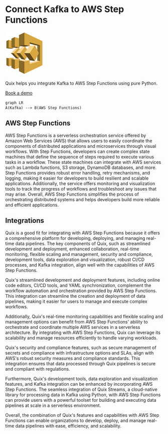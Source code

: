 # Connect Kafka to AWS Step Functions

![](./images/logo_1.jpg)

Quix helps you integrate Kafka to AWS Step Functions using pure Python.

<div>
<a class="md-button md-button--primary" href="https://share.hsforms.com/1iW0TmZzKQMChk0lxd_tGiw4yjw2?__hstc=175542013.2303933fbd746c0ac86d9ccbe9bc9100.1728383268831.1729603416735.1729620918855.31&__hssc=175542013.1.1729620918855&__hsfp=2132701734" target="_blank" style="margin-right:.5rem;">Book a demo</a>
<br/>
</div>

```mermaid
graph LR
A(Kafka) --> B(AWS Step Functions)
```

## AWS Step Functions

AWS Step Functions is a serverless orchestration service offered by Amazon Web Services (AWS) that allows users to easily coordinate the components of distributed applications and microservices through visual workflows. With Step Functions, developers can create complex state machines that define the sequence of steps required to execute various tasks in a workflow. These state machines can integrate with AWS services such as Lambda functions, S3 storage, DynamoDB databases, and more. Step Functions provides robust error handling, retry mechanisms, and logging, making it easier for developers to build resilient and scalable applications. Additionally, the service offers monitoring and visualization tools to track the progress of workflows and troubleshoot any issues that may arise. Overall, AWS Step Functions simplifies the process of orchestrating distributed systems and helps developers build more reliable and efficient applications.

## Integrations

Quix is a good fit for integrating with AWS Step Functions because it offers a comprehensive platform for developing, deploying, and managing real-time data pipelines. The key components of Quix, such as streamlined development and deployment, enhanced collaboration, real-time monitoring, flexible scaling and management, security and compliance, development tools, data exploration and visualization, robust CI/CD processes, and Kafka integration, align well with the capabilities of AWS Step Functions.

Quix's streamlined development and deployment features, including online code editors, CI/CD tools, and YAML synchronization, complement the workflow automation and orchestration provided by AWS Step Functions. This integration can streamline the creation and deployment of data pipelines, making it easier for users to manage and execute complex workflows.

Additionally, Quix's real-time monitoring capabilities and flexible scaling and management options can benefit from AWS Step Functions' ability to orchestrate and coordinate multiple AWS services in a serverless architecture. By integrating with AWS Step Functions, Quix can leverage its scalability and manage resources efficiently to handle varying workloads.

Quix's security and compliance features, such as secure management of secrets and compliance with infrastructure options and SLAs, align with AWS's robust security measures and compliance standards. This integration ensures that data processed through Quix pipelines is secure and compliant with regulations.

Furthermore, Quix's development tools, data exploration and visualization features, and Kafka integration can be enhanced by incorporating AWS Step Functions. The seamless integration of Quix Streams, a cloud-native library for processing data in Kafka using Python, with AWS Step Functions can provide users with a powerful toolset for building and executing data pipelines at scale in a serverless environment.

Overall, the combination of Quix's features and capabilities with AWS Step Functions can enable organizations to develop, deploy, and manage real-time data pipelines with ease, efficiency, and scalability.

